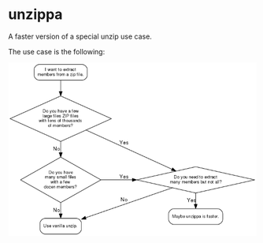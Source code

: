 # unzippa
A faster version of a special unzip use case.

The use case is the following:

![](flow.png)

